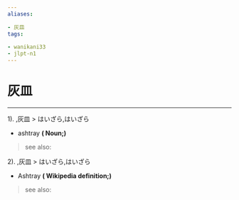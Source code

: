 ```yaml
---
aliases:
    
- 灰皿
tags:
    
- wanikani33
- jlpt-n1
---
```


# 灰皿
---
1).
,灰皿 > はいざら,はいざら

- ashtray
**( Noun;)**
> see also: 
            
2).
,灰皿 > はいざら,はいざら

- Ashtray
**( Wikipedia definition;)**
> see also: 
            